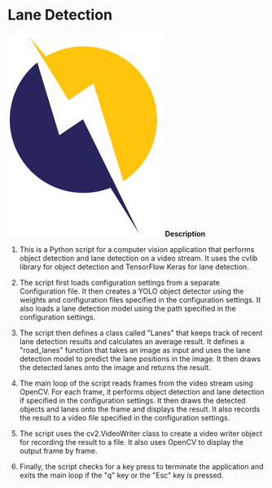 # Lane Detection
![](icon.png)
**Description**

1. This is a Python script for a computer vision application that performs object detection and lane detection on a video stream. It uses the cvlib library for object detection and      TensorFlow Keras for lane detection.

2. The script first loads configuration settings from a separate Configuration file. It then creates a YOLO object detector using the weights and configuration files specified in the configuration settings. It also loads a lane detection model using the path specified in the configuration settings.

3. The script then defines a class called "Lanes" that keeps track of recent lane detection results and calculates an average result. It defines a "road_lanes" function that takes an image as input and uses the lane detection model to predict the lane positions in the image. It then draws the detected lanes onto the image and returns the result.

4. The main loop of the script reads frames from the video stream using OpenCV. For each frame, it performs object detection and lane detection if specified in the configuration settings. It then draws the detected objects and lanes onto the frame and displays the result. It also records the result to a video file specified in the configuration settings.

5. The script uses the cv2.VideoWriter class to create a video writer object for recording the result to a file. It also uses OpenCV to display the output frame by frame.

6. Finally, the script checks for a key press to terminate the application and exits the main loop if the "q" key or the "Esc" key is pressed.
